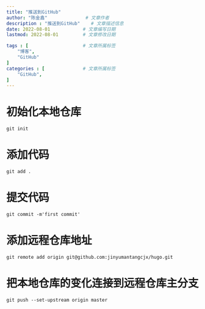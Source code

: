 ```yaml
---
title: "推送到GitHub"
author: "陈金鑫"              # 文章作者
description : "推送到GitHub"    # 文章描述信息
date: 2022-08-01            # 文章编写日期
lastmod: 2022-08-01         # 文章修改日期

tags : [                    # 文章所属标签
    "博客",
    "GitHub"
]
categories : [              # 文章所属标签
    "GitHub",
]
---
```

# 初始化本地仓库
```
git init
```
# 添加代码
```
git add .
```
# 提交代码
```
git commit -m'first commit'
```
#  添加远程仓库地址
```
git remote add origin git@github.com:jinyumantangcjx/hugo.git
```
# 把本地仓库的变化连接到远程仓库主分支
```
git push --set-upstream origin master
```
